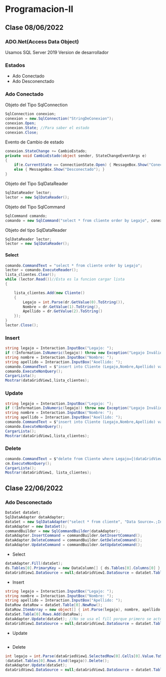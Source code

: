 # Programacion-II
## Clase 08/06/2022
### ADO.Net(Access Data Object)
Usamos SQL Server 2019 Version de desarrollador
### Estados
+ Ado Conectado
+ Ado Desconenctado
### Ado Conectado
Objeto del Tipo SqlConnection
```csharp
SqlConnection conexion;
conexion = new.SqlConnection("StringDeConexion");
conexion.Open;
conexion.State; //Para saber el estado
conexion.Close;
```
Evento de Cambio de estado
```csharp
conexion.StateChange += CambioEstado;
private void CambioEstado(object sender, StateChangeEventArgs e)
{
    if(e.CurrentState == ConnectionState.Open) { MessageBox.Show("Conectado"); }
    else { MessageBox.Show("Desconectado"); } 
}
```
Objeto del Tipo SqlDataReader
```csharp
SqlDataReader lector;
lector = new SqlDataReader();
```
Objeto del Tipo SqlCommand
```csharp
SqlCommand comando;
comando = new SqlCommand("select * from cliente order by Legajo", conexion);
```
Objeto del tipo SqlDataReader
```csharp
SqlDataReader lector;
lector = new SqlDataReader();
```
#### Select
```csharp
comando.CommandText = "select * from cliente order by Legajo";
lector = comando.ExecuteReader();
lista_clientes.Clear();
while (lector.Read())//Esta es la funcion cargar lista
{

    lista_clientes.Add(new Cliente()
    {
        Legajo = int.Parse(dr.GetValue(0).ToString()),
        Nombre = dr.GetValue(1).ToString(),
        Apellido = dr.GetValue(2).ToString()
    });
}
lector.Close();
```
### Insert
```csharp
string legajo = Interaction.InputBox("Legajo: ");
if (!Information.IsNumeric(legajo)) throw new Exception("Legajo Inválido");
string nombre = Interaction.InputBox("Nombre: ");
string apellido = Interaction.InputBox("Aoellido: ");
comando.CommandText = $"insert into Cliente (Legajo,Nombre,Apellido) values ({int.Parse(legajo)},'{nombre}','{apellido}')";
comando.ExecuteNonQuery();
CargarLista();
Mostrar(dataGridView1,lista_clientes);
```
### Update
```csharp
string legajo = Interaction.InputBox("Legajo: ");
if (!Information.IsNumeric(legajo)) throw new Exception("Legajo Inválido");
string nombre = Interaction.InputBox("Nombre: ");
string apellido = Interaction.InputBox("Aoellido: ");
comando.CommandText = $"insert into Cliente (Legajo,Nombre,Apellido) values ({int.Parse(legajo)},'{nombre}','{apellido}')";
comando.ExecuteNonQuery();
CargarLista();
Mostrar(dataGridView1,lista_clientes);
```
### Delete
```csharp
comando.CommandText = $"delete from Cliente where Legajo={(dataGridView1.SelectedRows[0].DataBoundItem as Cliente).Legajo}";
cm.ExecuteNonQuery();
CargarLista();
Mostrar(dataGridView1, lista_clientes);
```
## Clase 22/06/2022
### Ado Desconectado
```csharp
DataSet dataSet;
SqlDataAdapter dataAdapter;
dataSet = new SqlDataAdapter("select * from cliente", "Data Source=.;Initial Catalog=Personas;Integrated Security=True");
dataAdapter = new DataSet();
commandBuilder = new SqlCommandBuilder(dataAdapter);
dataAdapter.InsertCommand = commandBuilder.GetInsertCommand();
dataAdapter.DeleteCommand = commandBuilder.GetDeleteCommand();
dataAdapter.UpdateCommand = commandBuilder.GetUpdateCommand();
```
* Select
```csharp
dataAdapter.Fill(dataSet);
ds.Tables[0].PrimaryKey = new DataColumn[] { ds.Tables[0].Columns[0] }; //Seteo en memoria cual es la primary key para poder usar en el update, delete etc.
dataGridView1.DataSource = null;dataGridView1.DataSource = dataSet.Tables[0];
```
* Insert
```csharp
string legajo = Interaction.InputBox("Legajo: ");
string nombre = Interaction.InputBox("Nombre: ");
string apellido = Interaction.InputBox("Apellido: ");
DataRow dataRow = dataSet.Table[0].NewRow();
dataRow.ItemArray = new object[] { int.Parse(legajo), nombre, apellido };
dataSet.Table[0].Rows.Add(dataRow);
dataAdapter.Update(dataSet); //No se usa el fill porque primero se actualiza en memoria y luego en la base lo que hace innecesario el fill.
dataGridView1.DataSource = null;dataGridView1.DataSource = dataSet.Tables[0];
```
* Update
```csharp

```
* Delete
```csharp
int legajo = int.Parse(dataGriedView1.SelectedRow[0].Cells[0].Value.ToString());
(dataSet.Tables[0].Rows.Find(legajo)).Delete();
dataAdapter.Update(dataSet);
dataGridView1.DataSource = null;dataGridView1.DataSource = dataSet.Tables[0];
```

